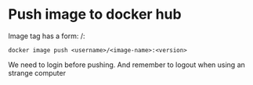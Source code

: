 # Push image to docker hub

Image tag has a form: <username>/<image-name>:<version>

```
docker image push <username>/<image-name>:<version>
```

We need to login before pushing. And remember to logout when using an strange computer